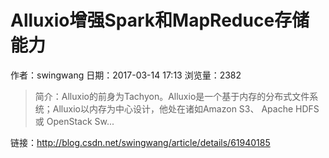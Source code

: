 # Alluxio增强Spark和MapReduce存储能力
作者：swingwang
日期：2017-03-14 17:13
浏览量：2382
> 简介：Alluxio的前身为Tachyon。Alluxio是一个基于内存的分布式文件系统；Alluxio以内存为中心设计，他处在诸如Amazon S3、 Apache HDFS 或 OpenStack Sw...

 链接：http://blog.csdn.net/swingwang/article/details/61940185
